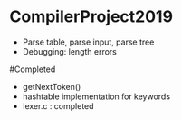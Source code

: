 # CompilerProject2019

* Parse table, parse input, parse tree
* Debugging: length errors

#Completed
* getNextToken()
* hashtable implementation for keywords
* lexer.c : completed